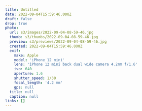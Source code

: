 ```yaml
---
title: Untitled
date: 2022-09-04T15:59:46.000Z
draft: false
drop: true
photo:
  url: s3/images/2022-09-04-08-59-46.jpg
  thumb: s3/thumbs/2022-09-04-08-59-46.jpg
  preview: s3/previews/2022-09-04-08-59-46.jpg
  created: 2022-09-04T15:59:46.000Z
  exif:
    make: Apple
    model: 'iPhone 12 mini'
    lens: 'iPhone 12 mini back dual wide camera 4.2mm f/1.6'
    iso: 640
    aperture: 1.6
    shutter_speed: 1/30
    focal_length: '4.2 mm'
    gps: null
  title: null
  caption: null
links: []
---
```

